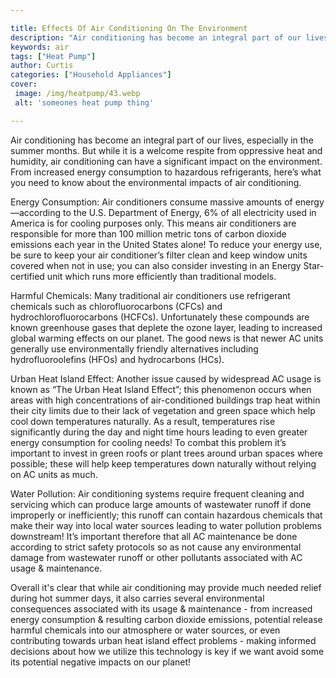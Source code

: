 ```yaml
---

title: Effects Of Air Conditioning On The Environment
description: "Air conditioning has become an integral part of our lives, especially in the summer months. But while it is a welcome respite from...read now to learn more"
keywords: air
tags: ["Heat Pump"]
author: Curtis
categories: ["Household Appliances"]
cover: 
 image: /img/heatpump/43.webp
 alt: 'someones heat pump thing'

---
```


Air conditioning has become an integral part of our lives, especially in the summer months. But while it is a welcome respite from oppressive heat and humidity, air conditioning can have a significant impact on the environment. From increased energy consumption to hazardous refrigerants, here’s what you need to know about the environmental impacts of air conditioning.

Energy Consumption: Air conditioners consume massive amounts of energy—according to the U.S. Department of Energy, 6% of all electricity used in America is for cooling purposes only. This means air conditioners are responsible for more than 100 million metric tons of carbon dioxide emissions each year in the United States alone! To reduce your energy use, be sure to keep your air conditioner’s filter clean and keep window units covered when not in use; you can also consider investing in an Energy Star-certified unit which runs more efficiently than traditional models. 

Harmful Chemicals: Many traditional air conditioners use refrigerant chemicals such as chlorofluorocarbons (CFCs) and hydrochlorofluorocarbons (HCFCs). Unfortunately these compounds are known greenhouse gases that deplete the ozone layer, leading to increased global warming effects on our planet. The good news is that newer AC units generally use environmentally friendly alternatives including hydrofluoroolefins (HFOs) and hydrocarbons (HCs). 

Urban Heat Island Effect: Another issue caused by widespread AC usage is known as “The Urban Heat Island Effect”; this phenomenon occurs when areas with high concentrations of air-conditioned buildings trap heat within their city limits due to their lack of vegetation and green space which help cool down temperatures naturally. As a result, temperatures rise significantly during the day and night time hours leading to even greater energy consumption for cooling needs! To combat this problem it’s important to invest in green roofs or plant trees around urban spaces where possible; these will help keep temperatures down naturally without relying on AC units as much. 

Water Pollution: Air conditioning systems require frequent cleaning and servicing which can produce large amounts of wastewater runoff if done improperly or inefficiently; this runoff can contain hazardous chemicals that make their way into local water sources leading to water pollution problems downstream! It’s important therefore that all AC maintenance be done according to strict safety protocols so as not cause any environmental damage from wastewater runoff or other pollutants associated with AC usage & maintenance. 

Overall it's clear that while air conditioning may provide much needed relief during hot summer days, it also carries several environmental consequences associated with its usage & maintenance - from increased energy consumption & resulting carbon dioxide emissions, potential release harmful chemicals into our atmosphere or water sources, or even contributing towards urban heat island effect problems - making informed decisions about how we utilize this technology is key if we want avoid some its potential negative impacts on our planet!
